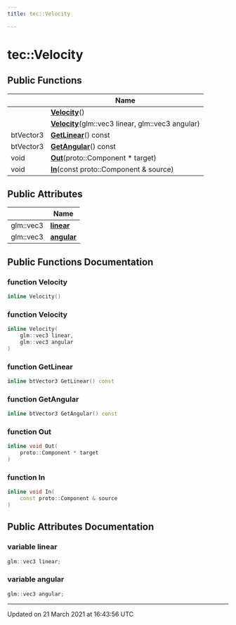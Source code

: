 ```yaml
---
title: tec::Velocity

---
```


# tec::Velocity



## Public Functions

|                | Name           |
| -------------- | -------------- |
| | **[Velocity](/engine/Classes/structtec_1_1_velocity/#function-velocity)**() |
| | **[Velocity](/engine/Classes/structtec_1_1_velocity/#function-velocity)**(glm::vec3 linear, glm::vec3 angular) |
| btVector3 | **[GetLinear](/engine/Classes/structtec_1_1_velocity/#function-getlinear)**() const |
| btVector3 | **[GetAngular](/engine/Classes/structtec_1_1_velocity/#function-getangular)**() const |
| void | **[Out](/engine/Classes/structtec_1_1_velocity/#function-out)**(proto::Component * target) |
| void | **[In](/engine/Classes/structtec_1_1_velocity/#function-in)**(const proto::Component & source) |

## Public Attributes

|                | Name           |
| -------------- | -------------- |
| glm::vec3 | **[linear](/engine/Classes/structtec_1_1_velocity/#variable-linear)**  |
| glm::vec3 | **[angular](/engine/Classes/structtec_1_1_velocity/#variable-angular)**  |

## Public Functions Documentation

### function Velocity

```cpp
inline Velocity()
```


### function Velocity

```cpp
inline Velocity(
    glm::vec3 linear,
    glm::vec3 angular
)
```


### function GetLinear

```cpp
inline btVector3 GetLinear() const
```


### function GetAngular

```cpp
inline btVector3 GetAngular() const
```


### function Out

```cpp
inline void Out(
    proto::Component * target
)
```


### function In

```cpp
inline void In(
    const proto::Component & source
)
```


## Public Attributes Documentation

### variable linear

```cpp
glm::vec3 linear;
```


### variable angular

```cpp
glm::vec3 angular;
```


-------------------------------

Updated on 21 March 2021 at 16:43:56 UTC